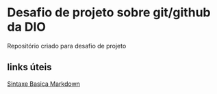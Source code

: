 # Desafio de projeto sobre git/github da DIO
Repositório criado para desafio de projeto

## links úteis
[Sintaxe Basica Markdown](https://www.markdownguide.org/basic-syntax/)
